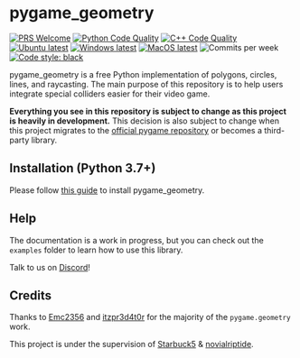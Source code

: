 # pygame_geometry
[![PRS Welcome](https://img.shields.io/badge/PRs-welcome-brightgreen.svg)](https://github.com/novialriptide/pygame_geometry/issues)
[![Python Code Quality](https://github.com/novialriptide/pygame_geometry/actions/workflows/black.yml/badge.svg)](https://github.com/novialriptide/pygame_geometry/actions/workflows/black.yml)
[![C++ Code Quality](https://github.com/novialriptide/pygame_geometry/actions/workflows/cppcheck.yml/badge.svg)](https://github.com/novialriptide/pygame_geometry/actions/workflows/cppcheck.yml)
[![Ubuntu latest](https://github.com/novialriptide/pygame_geometry/actions/workflows/ubuntu_test.yml/badge.svg)](https://github.com/novialriptide/pygame_geometry/actions/workflows/ubuntu_test.yml)
[![Windows latest](https://github.com/novialriptide/pygame_geometry/actions/workflows/windows_test.yml/badge.svg)](https://github.com/novialriptide/pygame_geometry/actions/workflows/windows_test.yml)
[![MacOS latest](https://github.com/novialriptide/pygame_geometry/actions/workflows/macos_test.yml/badge.svg)](https://github.com/novialriptide/pygame_geometry/actions/workflows/macos_test.yml)
![Commits per week](https://img.shields.io/github/commit-activity/w/novialriptide/pygame_geometry/main)
[![Code style: black](https://img.shields.io/badge/code%20style-black-000000.svg)](https://github.com/psf/black)

pygame_geometry is a free Python implementation of
polygons, circles, lines, and raycasting. The main
purpose of this repository is to help users integrate
special colliders easier for their video game.

**Everything you see in this repository is subject to change as
this project is heavily in development.** This decision is also
subject to change when this project migrates to the
[official pygame repository](https://github.com/pygame/pygame) or
becomes a third-party library.

## Installation (Python 3.7+)
Please follow [this guide](https://github.com/novialriptide/pygame_geometry/blob/main/CONTRIBUTING.md)
to install pygame_geometry.

## Help
The documentation is a work in progress, but you can check
out the `examples` folder to learn how to use this library.

Talk to us on [Discord](https://discord.gg/QzmpNXchW5)!

## Credits
Thanks to [Emc2356](https://github.com/Emc2356) and
[itzpr3d4t0r](https://github.com/itzpr3d4t0r) for the
majority of the `pygame.geometry` work.

This project is under the supervision of
[Starbuck5](https://github.com/Starbuck5)
& [novialriptide](https://github.com/novialriptide).
